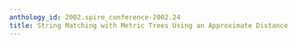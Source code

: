 ```yaml
---
anthology_id: 2002.spire_conference-2002.24
title: String Matching with Metric Trees Using an Approximate Distance
---
```

